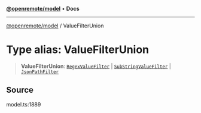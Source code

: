 [**@openremote/model**](../README.md) • **Docs**

***

[@openremote/model](../globals.md) / ValueFilterUnion

# Type alias: ValueFilterUnion

> **ValueFilterUnion**: [`RegexValueFilter`](../interfaces/RegexValueFilter.md) \| [`SubStringValueFilter`](../interfaces/SubStringValueFilter.md) \| [`JsonPathFilter`](../interfaces/JsonPathFilter.md)

## Source

model.ts:1889
